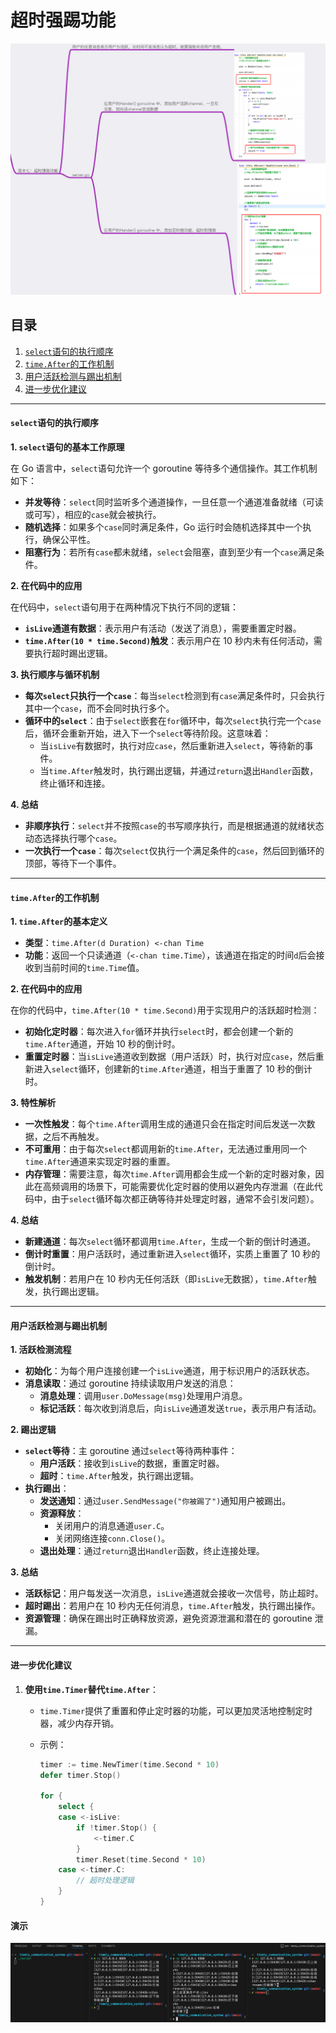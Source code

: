 # 超时强踢功能

![16](./imgs/16.png)

## **目录**

1. [`select`语句的执行顺序](#`select`语句的执行顺序)
2. [`time.After`的工作机制](#`time.After`的工作机制)
3. [用户活跃检测与踢出机制](#用户活跃检测与踢出机制)
4. [进一步优化建议](#进一步优化建议)

---

#### **`select`语句的执行顺序**

**1. `select`语句的基本工作原理**

在 Go 语言中，`select`语句允许一个 goroutine 等待多个通信操作。其工作机制如下：

- **并发等待**：`select`同时监听多个通道操作，一旦任意一个通道准备就绪（可读或可写），相应的`case`就会被执行。
- **随机选择**：如果多个`case`同时满足条件，Go 运行时会随机选择其中一个执行，确保公平性。
- **阻塞行为**：若所有`case`都未就绪，`select`会阻塞，直到至少有一个`case`满足条件。

**2. 在代码中的应用**

在代码中，`select`语句用于在两种情况下执行不同的逻辑：

- **`isLive`通道有数据**：表示用户有活动（发送了消息），需要重置定时器。
- **`time.After(10 * time.Second)`触发**：表示用户在 10 秒内未有任何活动，需要执行超时踢出逻辑。

**3. 执行顺序与循环机制**

- **每次`select`只执行一个`case`**：每当`select`检测到有`case`满足条件时，只会执行其中一个`case`，而不会同时执行多个。
- **循环中的`select`**：由于`select`嵌套在`for`循环中，每次`select`执行完一个`case`后，循环会重新开始，进入下一个`select`等待阶段。这意味着：
  - 当`isLive`有数据时，执行对应`case`，然后重新进入`select`，等待新的事件。
  - 当`time.After`触发时，执行踢出逻辑，并通过`return`退出`Handler`函数，终止循环和连接。

**4. 总结**

- **非顺序执行**：`select`并不按照`case`的书写顺序执行，而是根据通道的就绪状态动态选择执行哪个`case`。
- **一次执行一个`case`**：每次`select`仅执行一个满足条件的`case`，然后回到循环的顶部，等待下一个事件。

---

#### **`time.After`的工作机制**

**1. `time.After`的基本定义**

- **类型**：`time.After(d Duration) <-chan Time`
- **功能**：返回一个只读通道（`<-chan time.Time`），该通道在指定的时间`d`后会接收到当前时间的`time.Time`值。

**2. 在代码中的应用**

在你的代码中，`time.After(10 * time.Second)`用于实现用户的活跃超时检测：

- **初始化定时器**：每次进入`for`循环并执行`select`时，都会创建一个新的`time.After`通道，开始 10 秒的倒计时。
- **重置定时器**：当`isLive`通道收到数据（用户活跃）时，执行对应`case`，然后重新进入`select`循环，创建新的`time.After`通道，相当于重置了 10 秒的倒计时。

**3. 特性解析**

- **一次性触发**：每个`time.After`调用生成的通道只会在指定时间后发送一次数据，之后不再触发。
- **不可重用**：由于每次`select`都调用新的`time.After`，无法通过重用同一个`time.After`通道来实现定时器的重置。
- **内存管理**：需要注意，每次`time.After`调用都会生成一个新的定时器对象，因此在高频调用的场景下，可能需要优化定时器的使用以避免内存泄漏（在此代码中，由于`select`循环每次都正确等待并处理定时器，通常不会引发问题）。

**4. 总结**

- **新建通道**：每次`select`循环都调用`time.After`，生成一个新的倒计时通道。
- **倒计时重置**：用户活跃时，通过重新进入`select`循环，实质上重置了 10 秒的倒计时。
- **触发机制**：若用户在 10 秒内无任何活跃（即`isLive`无数据），`time.After`触发，执行踢出逻辑。

---

#### **用户活跃检测与踢出机制**

**1. 活跃检测流程**

- **初始化**：为每个用户连接创建一个`isLive`通道，用于标识用户的活跃状态。
- **消息读取**：通过 goroutine 持续读取用户发送的消息：
  - **消息处理**：调用`user.DoMessage(msg)`处理用户消息。
  - **标记活跃**：每次收到消息后，向`isLive`通道发送`true`，表示用户有活动。

**2. 踢出逻辑**

- **`select`等待**：主 goroutine 通过`select`等待两种事件：
  - **用户活跃**：接收到`isLive`的数据，重置定时器。
  - **超时**：`time.After`触发，执行踢出逻辑。
- **执行踢出**：
  - **发送通知**：通过`user.SendMessage("你被踢了")`通知用户被踢出。
  - **资源释放**：
    - 关闭用户的消息通道`user.C`。
    - 关闭网络连接`conn.Close()`。
  - **退出处理**：通过`return`退出`Handler`函数，终止连接处理。

**3. 总结**

- **活跃标记**：用户每发送一次消息，`isLive`通道就会接收一次信号，防止超时。
- **超时踢出**：若用户在 10 秒内无任何消息，`time.After`触发，执行踢出操作。
- **资源管理**：确保在踢出时正确释放资源，避免资源泄漏和潜在的 goroutine 泄漏。

---

#### **进一步优化建议**

1. **使用`time.Timer`替代`time.After`**：

   - `time.Timer`提供了重置和停止定时器的功能，可以更加灵活地控制定时器，减少内存开销。
   - 示例：

     ```go
     timer := time.NewTimer(time.Second * 10)
     defer timer.Stop()

     for {
         select {
         case <-isLive:
             if !timer.Stop() {
                 <-timer.C
             }
             timer.Reset(time.Second * 10)
         case <-timer.C:
             // 超时处理逻辑
         }
     }
     ```

#### 演示

![15](./imgs/15.png)
